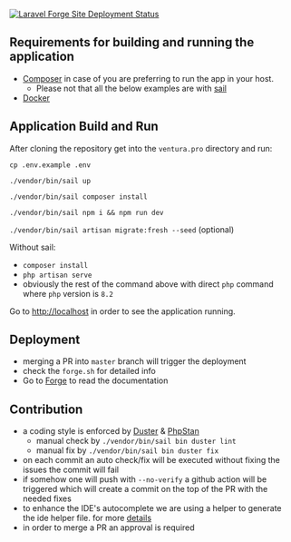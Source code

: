 [![Laravel Forge Site Deployment Status](https://img.shields.io/endpoint?url=https%3A%2F%2Fforge.laravel.com%2Fsite-badges%2Fa6c72835-a21e-4f6c-a2ed-f1948abd086b%3Fdate%3D1%26commit%3D1&style=flat-square)](https://forge.laravel.com/servers/738683/sites/2177792)
## Requirements for building and running the application

- [Composer](https://getcomposer.org/download/) in case of you are preferring to run the app in your host. 
  - Please not that all the below examples are with [sail](https://laravel.com/docs/10.x/sail)
- [Docker](https://docs.docker.com/get-docker/)

## Application Build and Run

After cloning the repository get into the `ventura.pro` directory and run:

`cp .env.example .env`

`./vendor/bin/sail up`

`./vendor/bin/sail composer install`

`./vendor/bin/sail npm i && npm run dev`

`./vendor/bin/sail artisan migrate:fresh --seed` (optional)

Without sail:
 - `composer install`
 - `php artisan serve`
 - obviously the rest of the command above with direct `php` command where `php` version is `8.2`

Go to [http://localhost](http://localhost) in order to see the application running.

## Deployment
- merging a PR into `master` branch will trigger the deployment
- check the `forge.sh` for detailed info
- Go to [Forge](https://forge.laravel.com/docs/introduction.html) to read the documentation 

## Contribution
- a coding style is enforced by [Duster](https://github.com/tighten/duster) & [PhpStan](https://phpstan.org/writing-php-code/phpdocs-basics)
  - manual check by `./vendor/bin/sail bin duster lint`
  - manual fix by `./vendor/bin/sail bin duster fix`
- on each commit an auto check/fix will be executed without fixing the issues the commit will fail
- if somehow one will push with `--no-verify` a github action will be triggered which will create a commit on the top of the PR with the needed fixes
- to enhance the IDE's autocomplete we are using a helper to generate the ide helper file. for more [details](https://github.com/barryvdh/laravel-ide-helper)
- in order to merge a PR an approval is required



